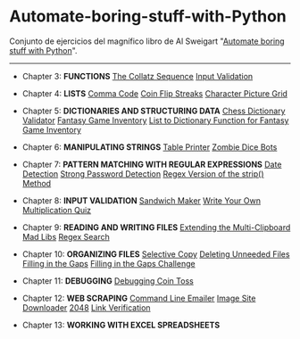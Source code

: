 # Automate-boring-stuff-with-Python
Conjunto de ejercicios del magnífico libro de Al Sweigart "[Automate boring stuff with Python](https://automatetheboringstuff.com/)".

___

* Chapter 3: **FUNCTIONS**
[The Collatz Sequence](https://github.com/joan-kii/Automate-boring-stuff-with-Python/blob/master/Chapter%203/theCollatzSequence.py)
[Input Validation](https://github.com/joan-kii/Automate-boring-stuff-with-Python/blob/master/Chapter%203/inputValidation.py)

* Chapter 4: **LISTS**
[Comma Code](https://github.com/joan-kii/Automate-boring-stuff-with-Python/blob/master/Chapter%204/commaCode.py)
[Coin Flip Streaks](https://github.com/joan-kii/Automate-boring-stuff-with-Python/blob/master/Chapter%204/coinFlipStreaks.py)
[Character Picture Grid](https://github.com/joan-kii/Automate-boring-stuff-with-Python/blob/master/Chapter%204/characterPictureGrid.py)

* Chapter 5: **DICTIONARIES AND STRUCTURING DATA**
[Chess Dictionary Validator](https://github.com/joan-kii/Automate-boring-stuff-with-Python/blob/master/Chapter%205/chessDictionaryValidator.py)
[Fantasy Game Inventory](https://github.com/joan-kii/Automate-boring-stuff-with-Python/blob/master/Chapter%205/fantasyGameInventory.py)
[List to Dictionary Function for Fantasy Game Inventory](https://github.com/joan-kii/Automate-boring-stuff-with-Python/blob/master/Chapter%205/listToDictFantasyGameInventory.py)

* Chapter 6: **MANIPULATING STRINGS**
[Table Printer](https://github.com/joan-kii/Automate-boring-stuff-with-Python/blob/master/Chapter%206/tablePrinter.py)
[Zombie Dice Bots](https://github.com/joan-kii/Automate-boring-stuff-with-Python/blob/master/Chapter%206/zombieDiceBots.py)

* Chapter 7: **PATTERN MATCHING WITH REGULAR EXPRESSIONS**
[Date Detection](https://github.com/joan-kii/Automate-boring-stuff-with-Python/blob/master/Chapter%207/dateDetection.py)
[Strong Password Detection](https://github.com/joan-kii/Automate-boring-stuff-with-Python/blob/master/Chapter%207/strongPasswordDetection.py)
[Regex Version of the strip() Method](https://github.com/joan-kii/Automate-boring-stuff-with-Python/blob/master/Chapter%207/regexVersionStripMethod.py)

* Chapter 8: **INPUT VALIDATION**
[Sandwich Maker](https://github.com/joan-kii/Automate-boring-stuff-with-Python/blob/master/Chapter%208/sandwichMaker.py)
[Write Your Own Multiplication Quiz](https://github.com/joan-kii/Automate-boring-stuff-with-Python/blob/master/Chapter%208/multiplicationQuiz.py)

* Chapter 9: **READING AND WRITING FILES**
[Extending the Multi-Clipboard](https://github.com/joan-kii/Automate-boring-stuff-with-Python/blob/master/Chapter%209/eMCb.pyw)
[Mad Libs](https://github.com/joan-kii/Automate-boring-stuff-with-Python/blob/master/Chapter%209/madLibs.py)
[Regex Search](https://github.com/joan-kii/Automate-boring-stuff-with-Python/blob/master/Chapter%209/regexSearch.py)

* Chapter 10: **ORGANIZING FILES**
[Selective Copy](https://github.com/joan-kii/Automate-boring-stuff-with-Python/blob/master/Chapter%2010/selectiveCopy.py)
[Deleting Unneeded Files](https://github.com/joan-kii/Automate-boring-stuff-with-Python/blob/master/Chapter%2010/deletingUnneededFiles.py)
[Filling in the Gaps](https://github.com/joan-kii/Automate-boring-stuff-with-Python/blob/master/Chapter%2010/fillingTheGaps.py)
[Filling in the Gaps Challenge](https://github.com/joan-kii/Automate-boring-stuff-with-Python/blob/master/Chapter%2010/fillingTheGapsChallenge.py)

* Chapter 11: **DEBUGGING**
[Debugging Coin Toss](https://github.com/joan-kii/Automate-boring-stuff-with-Python/blob/master/Chapter%2011/debuggingCoinToss.py)

* Chapter 12: **WEB SCRAPING**
[Command Line Emailer](https://github.com/joan-kii/Automate-boring-stuff-with-Python/blob/master/Chapter%2012/commandLineEmailer.py)
[Image Site Downloader](https://github.com/joan-kii/Automate-boring-stuff-with-Python/blob/master/Chapter%2012/imageSiteDownloader.py)
[2048](https://github.com/joan-kii/Automate-boring-stuff-with-Python/blob/master/Chapter%2012/2048.py)
[Link Verification](https://github.com/joan-kii/Automate-boring-stuff-with-Python/blob/master/Chapter%2012/linkVerification.py)

* Chapter 13: **WORKING WITH EXCEL SPREADSHEETS**
